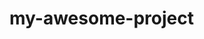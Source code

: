 # my-awesome-project
<!--This awesome project is created to experiment git notions like clone, push and pull>
<achievements>